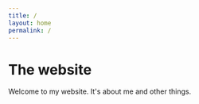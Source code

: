 ```yaml
---
title: /
layout: home
permalink: /
---
```


# The website

Welcome to my website. It's about me and other things.
